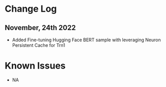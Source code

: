 # Change Log

## November, 24th 2022

* Added Fine-tuning Hugging Face BERT sample with leveraging Neuron Persistent Cache for Trn1

# Known Issues

* NA

